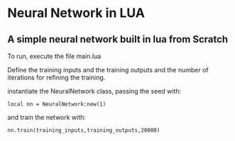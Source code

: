 # Neural Network in LUA


## A simple neural network built in lua from Scratch
To run, execute the file main.lua

Define the training inputs and the training outputs and the number of iterations for refining the training.

instantiate the NeuralNetwork class, passing the seed with:

```
local nn = NeuralNetwork:new(1)
```


and train the network with:

```
nn.train(training_inputs,training_outputs,20000)
```